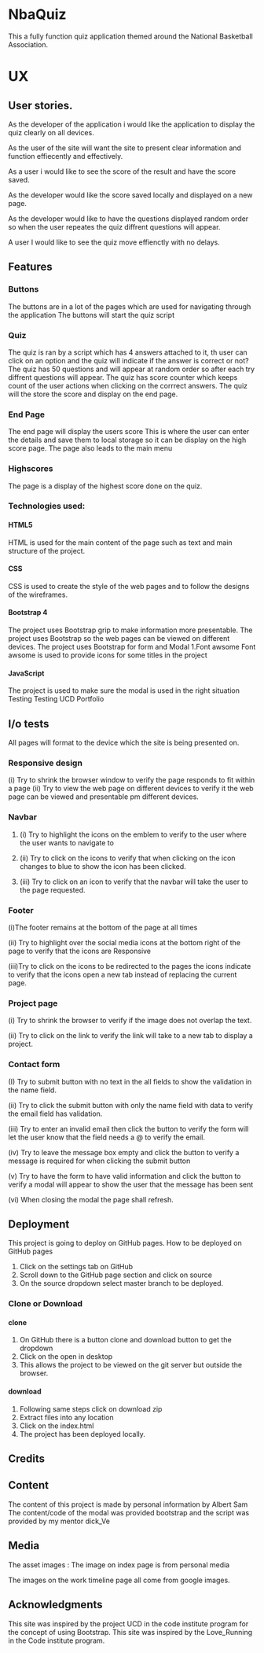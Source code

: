 # NbaQuiz

This a fully function quiz application themed around the National Basketball Association.

# UX

## User stories.

As the developer of the application i would like the application to display the quiz clearly on all devices.

As the user of the site will want the site to present clear information and function effiecently and effectively.

As a user i would like to see the score of the result and have the score saved.

As the developer would like the score saved locally and displayed on a new page.

As the developer would like to have the questions displayed random order so when the user repeates the quiz diffrent questions will appear.

A user I would like to see the quiz move effienctly with no delays.

## Features

### Buttons
The buttons are in a lot of the pages which are used for navigating through the application 
The buttons will start the quiz script

### Quiz
The quiz is ran by a script which has 4 answers attached to it, th user can click on an option and the quiz will indicate if the answer is correct or not?
The quiz has 50 questions and will appear at random order so after each try diffrent questions will appear.
The quiz has score counter which keeps count of the user actions when clicking on the corrrect answers.
The quiz will the store the score and display on the end page.

### End Page
The end page will display the users score 
This is where the user can enter the details and save them to local storage so it can be display on the high score page.
The page also leads to the main menu

### Highscores
The page is a display of the highest score done on the quiz.

### Technologies used:
#### HTML5
HTML is used for the main content of the page such as text and main structure of the project.
#### CSS
CSS is used to create the style of the web pages and to follow the designs of the wireframes.
#### Bootstrap 4
The project uses Bootstrap grip to make information more presentable.
The project uses Bootstrap so the web pages can be viewed on different devices.
The project uses Bootstrap for form and Modal
1.Font awsome
Font awsome is used to provide icons for some titles in the project
#### JavaScript
The project is used to make sure the modal is used in the right situation
Testing
Testing UCD Portfolio

## I/o tests

All pages will format to the device which the site is being presented on.
### Responsive design
(i) Try to shrink the browser window to verify the page responds to fit within a page
(ii) Try to view the web page on different devices to verify it the web page can be viewed and presentable pm different devices.

### Navbar

1. (i) Try to highlight the icons on the emblem to verify to the user where the user wants to navigate to

1. (ii) Try to click on the icons to verify that when clicking on the icon changes to blue to show the icon has been clicked.

1. (iii) Try to click on an icon to verify that the navbar will take the user to the page requested.

### Footer
(i)The footer remains at the bottom of the page at all times

(ii) Try to highlight over the social media icons at the bottom right of the page to verify that the icons are Responsive

(iii)Try to click on the icons to be redirected to the pages the icons indicate to verify that the icons open a new tab instead of replacing the current page.

### Project page
(i) Try to shrink the browser to verify if the image does not overlap the text.

(ii) Try to click on the link to verify the link will take to a new tab to display a project.

### Contact form

(I) Try to submit button with no text in the all fields to show the validation in the name field.

(ii) Try to click the submit button with only the name field with data to verify the email field has validation.

(iii) Try to enter an invalid email then click the button to verify the form will let the user know that the field needs a @ to verify the email.

(iv) Try to leave the message box empty and click the button to verify a message is required for when clicking the submit button

(v) Try to have the form to have valid information and click the button to verify a modal will appear to show the user that the message has been sent

(vi) When closing the modal the page shall refresh.
## Deployment
This project is going to deploy on GitHub pages.
How to be deployed on GitHub pages
1. Click on the settings tab on GitHub
1. Scroll down to the GitHub page section and click on source
1. On the source dropdown select master branch to be deployed.

### Clone or Download
#### clone
1. On GitHub there is a button clone and download button to get the dropdown
1. Click on the open in desktop
1. This allows the project to be viewed on the git server but outside the browser.
#### download
1. Following same steps click on download zip
1. Extract files into any location
1. Click on the index.html
1. The project has been deployed locally.

## Credits

## Content
The content of this project is made by personal information by Albert Sam
The content/code of the modal was provided bootstrap and the script was provided by my mentor dick_Ve
## Media
The asset images :
The image on index page is from personal media

The images on the work timeline page all come from google images.
## Acknowledgments
This site was inspired by the project UCD in the code institute program for the concept of using Bootstrap.
This site was inspired by the Love_Running in the Code institute program.

